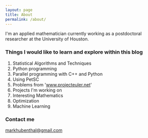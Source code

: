 ```yaml
---
layout: page
title: About
permalink: /about/
---
```


I'm an applied mathematician currently working as a postdoctoral researcher at the University of Houston.

### Things I would like to learn and explore within this blog

1. Statistical Algorithms and Techniques
2. Python programming
3. Parallel programming with C++ and Python
4. Using PetSC
5. Problems from 'www.projecteuler.net'
6. Projects I'm working on
7. Interesting Mathematics
8. Optimization
9. Machine Learning
	
### Contact me

[markhubenthal@gmail.com](mailto:markhubenthal@gmail.com)
